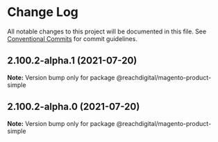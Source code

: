 # Change Log

All notable changes to this project will be documented in this file.
See [Conventional Commits](https://conventionalcommits.org) for commit guidelines.

## 2.100.2-alpha.1 (2021-07-20)

**Note:** Version bump only for package @reachdigital/magento-product-simple





## 2.100.2-alpha.0 (2021-07-20)

**Note:** Version bump only for package @reachdigital/magento-product-simple
